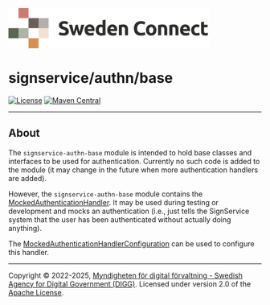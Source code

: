 ![Logo](../../docs/images/sweden-connect.png)


# signservice/authn/base

[![License](https://img.shields.io/badge/License-Apache%202.0-blue.svg)](https://opensource.org/licenses/Apache-2.0) [![Maven Central](https://maven-badges.herokuapp.com/maven-central/se.swedenconnect.signservice/signservice-authn-base/badge.svg)](https://maven-badges.herokuapp.com/maven-central/se.swedenconnect.signservice/signservice-authn-base)

-----

## About

The `signservice-authn-base` module is intended to hold base classes and interfaces to be used for authentication.
Currently no such code is added to the module (it may change in the future when more authentication handlers
are added).

However, the `signservice-authn-base` module contains the [MockedAuthenticationHandler](https://github.com/swedenconnect/signservice/blob/main/authn/base/src/main/java/se/swedenconnect/signservice/authn/mock/MockedAuthenticationHandler.java). It may be used during testing or development and mocks an authentication (i.e., just tells the SignService system
that the user has been authenticated without actually doing anything).

The [MockedAuthenticationHandlerConfiguration](https://github.com/swedenconnect/signservice/blob/main/authn/base/src/main/java/se/swedenconnect/signservice/authn/mock/MockedAuthenticationHandlerConfiguration.java) can be used to
configure this handler.

-----

Copyright &copy; 2022-2025, [Myndigheten för digital förvaltning - Swedish Agency for Digital Government (DIGG)](http://www.digg.se). Licensed under version 2.0 of the [Apache License](http://www.apache.org/licenses/LICENSE-2.0).
